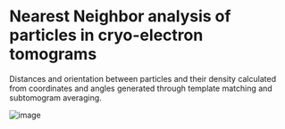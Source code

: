 # Nearest Neighbor analysis of particles in cryo-electron tomograms

Distances and orientation between particles and their density calculated from coordinates and angles generated through template matching and subtomogram averaging.

![image](https://github.com/Phaips/Rbc_NN_analysis/assets/103127272/207aa644-5fd9-4283-8aa7-9d0921b8f045)
